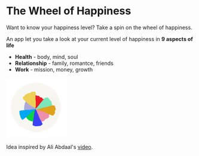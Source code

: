 # The Wheel of Happiness

Want to know your happiness level? Take a spin on the wheel of happiness.

An app let you take a look at your current level of happiness in **9 aspects of life**
* **Health** - body, mind, soul
* **Relationship** - family, romantce, friends
* **Work** - mission, money, growth

<img src="https://github.com/JunweiNotAvailable/the-wheel-of-happiness/blob/master/public/logo.png?raw=true" alt="drawing" width="160"/>

<!-- [Link to the app](https://wheel-of-happiness.com) -->

Idea inspired by Ali Abdaal's [video](https://www.youtube.com/watch?v=c_DOG_mXz5w). 
